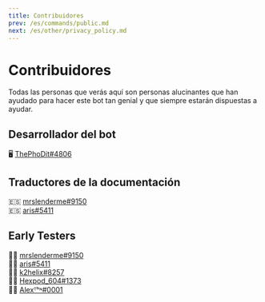 ```yaml
---
title: Contribuidores
prev: /es/commands/public.md
next: /es/other/privacy_policy.md
---
```


# Contribuidores

Todas las personas que verás aquí son personas alucinantes que han ayudado para hacer este bot tan genial y que siempre estarán dispuestas a ayudar.

## Desarrollador del bot

:desktop_computer: [ThePhoDit#4806](https://discord.com/users/459649180969730050)

## Traductores de la documentación

:es: [mrslenderme#9150](https://discord.com/users/707094993084350504)
<br/>
:es: [aris#5411](https://discord.com/users/680189998750105711)

## Early Testers

:man_scientist: [mrslenderme#9150](https://discord.com/users/707094993084350504)
<br/>
:man_scientist: [aris#5411](https://discord.com/users/680189998750105711)
<br/>
:man_scientist: [k2helix#8257](https://discord.com/users/461279654158925825)
<br/>
:man_scientist: [Hexpod_604#1373](https://discord.com/users/704467620035821619)
<br/>
:man_scientist: [Alexᵀʰᶰ#0001](https://discord.com/users/716712953662931035)